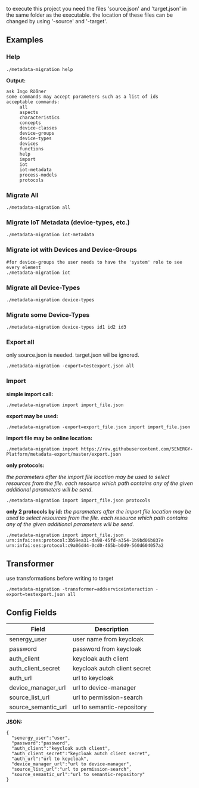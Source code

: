 to execute this project you need the files 'source.json' and 'target.json' in the same folder as the executable.
the location of these files can be changed by using '-source' and '-target'.

## Examples

### Help
```
./metadata-migration help
```
**Output:**
```
ask Ingo Rößner
some commands may accept parameters such as a list of ids
acceptable commands:
     all
     aspects
     characteristics
     concepts
     device-classes
     device-groups
     device-types
     devices
     functions
     help
     import
     iot
     iot-metadata
     process-models
     protocols
```

### Migrate All
```
./metadata-migration all
```

### Migrate IoT Metadata (device-types, etc.)
```
./metadata-migration iot-metadata
```

### Migrate iot with Devices and Device-Groups
```
#for device-groups the user needs to have the 'system' role to see every element
./metadata-migration iot
```


### Migrate all Device-Types
```
./metadata-migration device-types
```

### Migrate some Device-Types
```
./metadata-migration device-types id1 id2 id3
```

### Export all
only source.json is needed. target.json wil be ignored.
```
./metadata-migration -export=testexport.json all
```

### Import

**simple import call:**
```
./metadata-migration import import_file.json
```

**export may be used:**
```
./metadata-migration -export=export_file.json import import_file.json
```

**import file may be online location:**
```
./metadata-migration import https://raw.githubusercontent.com/SENERGY-Platform/metadata-export/master/export.json
```


**only protocols:**

_the parameters after the import file location may be used to select resources from the file. each resource which path contains any of the given additional parameters will be send._
```
./metadata-migration import import_file.json protocols
```


**only 2 protocols by id:**
_the parameters after the import file location may be used to select resources from the file. each resource which path contains any of the given additional parameters will be send._

```
./metadata-migration import import_file.json urn:infai:ses:protocol:3b59ea31-da98-45fd-a354-1b9bd06b837e urn:infai:ses:protocol:c9a06d44-0cd0-465b-b0d9-560d604057a2
```

## Transformer
use transformations before writing to target
```
./metadata-migration -transformer=addserviceinteraction -export=testexport.json all
```

## Config Fields

| Field               | Description                  |
|---------------------|------------------------------|
| senergy_user        | user name from keycloak      |
| password            | password from keycloak       |
| auth_client         | keycloak auth client         |
| auth_client_secret  | keycloak autch client secret |
| auth_url            | url to keycloak              |
| device_manager_url  | url to device-manager        |
| source_list_url     | url to permission-search     |
| source_semantic_url | url to semantic-repository   |

**JSON:**
```
{
  "senergy_user":"user",
  "password":"password",
  "auth_client":"keycloak auth client",
  "auth_client_secret":"keycloak autch client secret",
  "auth_url":"url to keycloak",
  "device_manager_url":"url to device-manager",
  "source_list_url":"url to permission-search",
  "source_semantic_url":"url to semantic-repository"
}
```